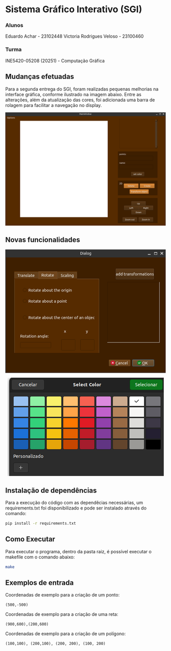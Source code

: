 # Sistema Gráfico Interativo (SGI)

### Alunos
Eduardo Achar - 23102448
Victoria Rodrigues Veloso - 23100460

### Turma
INE5420-05208 (20251) - Computação Gráfica

## Mudanças efetuadas

Para a segunda entrega do SGI, foram realizadas pequenas melhorias na interface gráfica, conforme ilustrado na imagem abaixo. Entre as alterações, além da atualização das cores, foi adicionada uma barra de rolagem para facilitar a navegação no display.


<div style="text-align: center;">
    <img src="./assets/images/novamain.png">
    <p style="font-style: italic; font-size: 12px;"></p>
</div>




## Novas funcionalidades



<div style="text-align: center;">
    <img src="./assets/images/transformwindow.png">
    <p style="font-style: italic; font-size: 12px;"></p>
</div>



<div style="text-align: center;">
    <img src="./assets/images/colorwindow.png">
    <p style="font-style: italic; font-size: 12px;"></p>
</div>

## Instalação de dependências 

Para a execução do código com as dependêcias necessárias, um requirements.txt foi disponibilizado e pode ser instalado através do comando: 

```sh
pip install -r requirements.txt
```

## Como Executar  
Para executar o programa, dentro da pasta raiz, é possível executar o makefile com o comando abaixo:


```sh
make
```



## Exemplos de entrada



Coordenadas de exemplo para a criação de um ponto:
 ```
 (500,-500)
 ```
Coordenadas de exemplo para a criação de uma reta:


```
(900,600),(200,600) 
```

Coordenadas de exemplo para a criação de um polígono:

 ```
(100,100), (200,100), (200, 200), (100, 200)
 ```